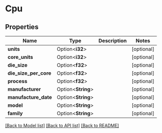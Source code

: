 # Cpu

## Properties

Name | Type | Description | Notes
------------ | ------------- | ------------- | -------------
**units** | Option<**i32**> |  | [optional]
**core_units** | Option<**i32**> |  | [optional]
**die_size** | Option<**f32**> |  | [optional]
**die_size_per_core** | Option<**f32**> |  | [optional]
**process** | Option<**f32**> |  | [optional]
**manufacturer** | Option<**String**> |  | [optional]
**manufacture_date** | Option<**String**> |  | [optional]
**model** | Option<**String**> |  | [optional]
**family** | Option<**String**> |  | [optional]

[[Back to Model list]](../README.md#documentation-for-models) [[Back to API list]](../README.md#documentation-for-api-endpoints) [[Back to README]](../README.md)


